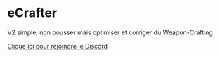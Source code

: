 # eCrafter
 
V2 simple, non pousser mais optimiser et corriger du Weapon-Crafting
 
[Clique ici pour rejoindre le Discord](https://discord.gg/5dev)
